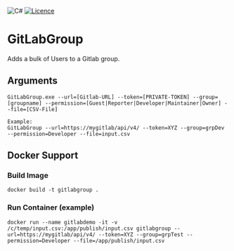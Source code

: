 ![C#](https://img.shields.io/badge/c%23-%23239120.svg?style=for-the-badge&logo=csharp&logoColor=white) [![Licence](https://img.shields.io/github/license/Ileriayo/markdown-badges?style=for-the-badge)](./LICENSE)

# GitLabGroup

Adds a bulk of Users to a Gitlab group.

## Arguments
```
GitLabGroup.exe --url=[Gitlab-URL] --token=[PRIVATE-TOKEN] --group=[groupname] --permission=[Guest|Reporter|Developer|Maintainer|Owner] --file=[CSV-File]

Example:
GitLabGroup --url=https://mygitlab/api/v4/ --token=XYZ --group=grpDev --permission=Developer --file=input.csv
```

## Docker Support

### Build Image
```
docker build -t gitlabgroup .
```

### Run Container (example)
```
docker run --name gitlabdemo -it -v /c/temp/input.csv:/app/publish/input.csv gitlabgroup --url=https://mygitlab/api/v4/ --token=XYZ --group=grpTest --permission=Developer --file=/app/publish/input.csv
```
